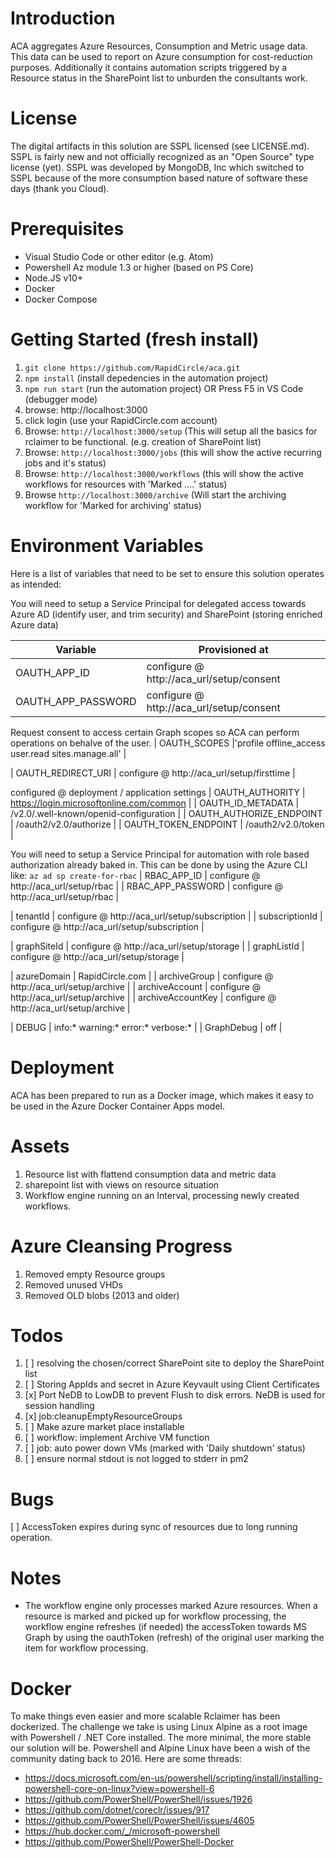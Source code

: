 # Introduction 
ACA aggregates Azure Resources, Consumption and Metric usage data. This data can be used to report on Azure consumption for cost-reduction purposes. Additionally it contains automation scripts triggered by a Resource status in the SharePoint list to unburden the consultants work.

# License
The digital artifacts in this solution are SSPL licensed (see LICENSE.md). SSPL is fairly new and not officially recognized as an "Open Source" type license (yet). SSPL was developed by MongoDB, Inc which switched to SSPL because of
the more consumption based nature of software these days (thank you Cloud).

# Prerequisites
* Visual Studio Code or other editor (e.g. Atom)
* Powershell Az module 1.3 or higher (based on PS Core)
* Node.JS v10+
* Docker
* Docker Compose

# Getting Started (fresh install)
1. ```git clone https://github.com/RapidCircle/aca.git```
2. ```npm install``` (install depedencies in the automation project)
3. ```npm run start``` (run the automation project)   OR   Press F5 in VS Code (debugger mode)
4. browse: http://localhost:3000
5. click login (use your RapidCircle.com account)
6. Browse: ```http://localhost:3000/setup``` (This will setup all the basics for rclaimer to be functional. (e.g. creation of SharePoint list)
7. Browse: ```http://localhost:3000/jobs``` (this will show the active recurring jobs and it's status)
8. Browse: ```http://localhost:3000/workflows``` (this will show the active workflows for resources with 'Marked ....' status)
9. Browse ```http://localhost:3000/archive``` (Will start the archiving workflow for 'Marked for archiving' status)

# Environment Variables
Here is a list of variables that need to be set to ensure this solution operates as intended:

You will need to setup a Service Principal for delegated access towards Azure AD (identify user, and trim security) and SharePoint (storing enriched Azure data)

| Variable | Provisioned at |
| --- | --- |
| OAUTH_APP_ID | configure @ http://aca_url/setup/consent |
| OAUTH_APP_PASSWORD |configure @ http://aca_url/setup/consent |
Request consent to access certain Graph scopes so ACA can perform operations on behalve of the user.
| OAUTH_SCOPES |'profile offline_access user.read sites.manage.all' |

| OAUTH_REDIRECT_URI | configure @ http://aca_url/setup/firsttime |

configured @ deployment / application settings
| OAUTH_AUTHORITY | https://login.microsoftonline.com/common | 
| OAUTH_ID_METADATA | /v2.0/.well-known/openid-configuration | 
| OAUTH_AUTHORIZE_ENDPOINT  | /oauth2/v2.0/authorize | 
| OAUTH_TOKEN_ENDPOINT | /oauth2/v2.0/token |

You will need to setup a Service Principal for automation with role based authorization already baked in. This can be done by using the Azure CLI like:
```az ad sp create-for-rbac```
| RBAC_APP_ID | configure @ http://aca_url/setup/rbac |
| RBAC_APP_PASSWORD | configure @ http://aca_url/setup/rbac |

| tenantId | configure @ http://aca_url/setup/subscription |
| subscriptionId | configure @ http://aca_url/setup/subscription |

| graphSiteId | configure @ http://aca_url/setup/storage |
| graphListId  | configure @ http://aca_url/setup/storage |

| azureDomain | RapidCircle.com |
| archiveGroup | configure @ http://aca_url/setup/archive |
| archiveAccount | configure @ http://aca_url/setup/archive |
| archiveAccountKey | configure @ http://aca_url/setup/archive |

| DEBUG | info:* warning:* error:* verbose:* |
| GraphDebug | off |

# Deployment
ACA has been prepared to run as a Docker image, which makes it easy to be used in the Azure Docker Container Apps model.

# Assets
1. Resource list with flattend consumption data and metric data
2. sharepoint list with views on resource situation
3. Workflow engine running on an Interval, processing newly created workflows. 

# Azure Cleansing Progress
1. Removed empty Resource groups
2. Removed unused VHDs
3. Removed OLD blobs (2013 and older)

# Todos
1. [ ] resolving the chosen/correct SharePoint site to deploy the SharePoint list
2. [ ] Storing AppIds and secret in Azure Keyvault using Client Certificates
3. [x] Port NeDB to LowDB to prevent Flush to disk errors. NeDB is used for session handling  
4. [x] job:cleanupEmptyResourceGroups
5. [ ] Make azure market place installable
6. [ ] workflow: implement Archive VM function 
7. [ ] job: auto power down VMs (marked with 'Daily shutdown' status)
8. [ ] ensure normal stdout is not logged to stderr in pm2

# Bugs
[ ] AccessToken expires during sync of resources due to long running operation. 

# Notes
* The workflow engine only processes marked Azure resources. When a resource is marked and picked up for workflow processing, the workflow engine refreshes (if needed) the accessToken towards MS Graph by using the oauthToken (refresh) of the original user marking the item for workflow processing.

# Docker
To make things even easier and more scalable Rclaimer has been dockerized. The challenge we take is using Linux Alpine as a root image with Powershell / .NET Core installed. The more minimal, the more stable our solution will be. Powershell and Alpine Linux have been a wish of the community dating back to 2016. Here are some threads:
* https://docs.microsoft.com/en-us/powershell/scripting/install/installing-powershell-core-on-linux?view=powershell-6
* https://github.com/PowerShell/PowerShell/issues/1926
* https://github.com/dotnet/coreclr/issues/917
* https://github.com/PowerShell/PowerShell/issues/4605
* https://hub.docker.com/_/microsoft-powershell
* https://github.com/PowerShell/PowerShell-Docker